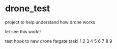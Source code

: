 # drone_test
project to help understand how drone works

let see this work!!

test hook to new drone fargate task!
1 2 3 4 5 6 7 8 9
